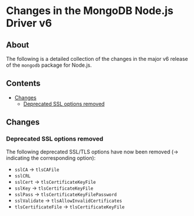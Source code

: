 # Changes in the MongoDB Node.js Driver v6

## About

The following is a detailed collection of the changes in the major v6 release of the `mongodb` package for Node.js.

## Contents

- [Changes](#changes)
  - [Deprecated SSL options removed](#deprecated-ssl-options-removed)

## Changes

### Deprecated SSL options removed

The following deprecated SSL/TLS options have now been removed (-> indicating the corresponding option):

  - `sslCA` -> `tlsCAFile`
  - `sslCRL`
  - `sslCert` -> `tlsCertificateKeyFile`
  - `sslKey` -> `tlsCertificateKeyFile`
  - `sslPass` -> `tlsCertificateKeyFilePassword`
  - `sslValidate` -> `tlsAllowInvalidCertificates`
  - `tlsCertificateFile` -> `tlsCertificateKeyFile`